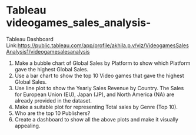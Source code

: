# Tableau  videogames_sales_analysis-

Tableau Dashboard Link:https://public.tableau.com/app/profile/akhila.p.v/viz/VideogamesSalesAnalysis1/videogamesalesanalysis

1. Make a bubble chart of Global Sales by Platform to show which Platform gave the highest
Global Sales.
3. Use a bar chart to show the top 10 Video games that gave the highest Global Sales.
4. Use line plot to show the Yearly Sales Revenue by Country. The Sales for European Union
(EU), Japan (JP), and North America (NA) are already provided in the dataset.
5. Make a suitable plot for representing Total sales by Genre (Top 10).
6. Who are the top 10 Publishers?
 7. Create a dashboard to show all the above plots and make it visually appealing.
